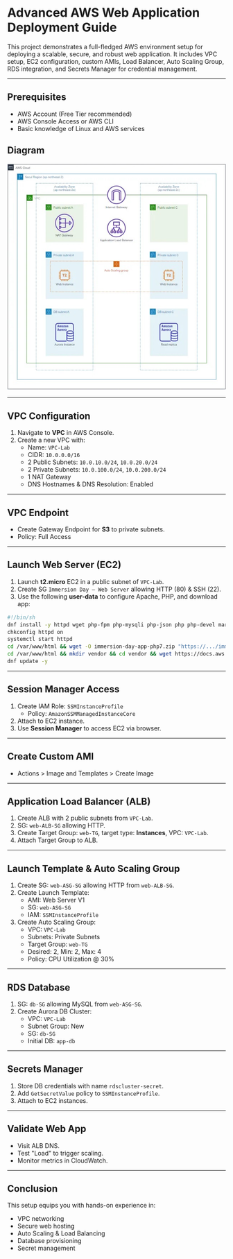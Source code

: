 
# Advanced AWS Web Application Deployment Guide

This project demonstrates a full-fledged AWS environment setup for deploying a scalable, secure, and robust web application. It includes VPC setup, EC2 configuration, custom AMIs, Load Balancer, Auto Scaling Group, RDS integration, and Secrets Manager for credential management.

---

## Prerequisites

- AWS Account (Free Tier recommended)
- AWS Console Access or AWS CLI
- Basic knowledge of Linux and AWS services


## Diagram

![Architecture Diagram](arch.jpg)

---

## VPC Configuration

1. Navigate to **VPC** in AWS Console.
2. Create a new VPC with:
   - Name: `VPC-Lab`
   - CIDR: `10.0.0.0/16`
   - 2 Public Subnets: `10.0.10.0/24`, `10.0.20.0/24`
   - 2 Private Subnets: `10.0.100.0/24`, `10.0.200.0/24`
   - 1 NAT Gateway
   - DNS Hostnames & DNS Resolution: Enabled

---

## VPC Endpoint

- Create Gateway Endpoint for **S3** to private subnets.
- Policy: Full Access

---

## Launch Web Server (EC2)

1. Launch **t2.micro** EC2 in a public subnet of `VPC-Lab`.
2. Create SG `Immersion Day — Web Server` allowing HTTP (80) & SSH (22).
3. Use the following **user-data** to configure Apache, PHP, and download app:

```bash
#!/bin/sh
dnf install -y httpd wget php-fpm php-mysqli php-json php php-devel mariadb105-server php-mbstring
chkconfig httpd on
systemctl start httpd
cd /var/www/html && wget -O immersion-day-app-php7.zip "https://.../immersion-day-app-php7.zip" && unzip immersion-day-app-php7.zip
cd /var/www/html && mkdir vendor && cd vendor && wget https://docs.aws.amazon.com/aws-sdk-php/v3/download/aws.zip && unzip aws.zip
dnf update -y
```

---

## Session Manager Access

1. Create IAM Role: `SSMInstanceProfile`
   - Policy: `AmazonSSMManagedInstanceCore`
2. Attach to EC2 instance.
3. Use **Session Manager** to access EC2 via browser.

---

## Create Custom AMI

- Actions > Image and Templates > Create Image

---

## Application Load Balancer (ALB)

1. Create ALB with 2 public subnets from `VPC-Lab`.
2. SG: `web-ALB-SG` allowing HTTP.
3. Create Target Group: `web-TG`, target type: **Instances**, VPC: `VPC-Lab`.
4. Attach Target Group to ALB.

---

## Launch Template & Auto Scaling Group

1. Create SG: `web-ASG-SG` allowing HTTP from `web-ALB-SG`.
2. Create Launch Template:
   - AMI: Web Server V1
   - SG: `web-ASG-SG`
   - IAM: `SSMInstanceProfile`
3. Create Auto Scaling Group:
   - VPC: `VPC-Lab`
   - Subnets: Private Subnets
   - Target Group: `web-TG`
   - Desired: 2, Min: 2, Max: 4
   - Policy: CPU Utilization @ 30%

---

## RDS Database

1. SG: `db-SG` allowing MySQL from `web-ASG-SG`.
2. Create Aurora DB Cluster:
   - VPC: `VPC-Lab`
   - Subnet Group: New
   - SG: `db-SG`
   - Initial DB: `app-db`

---

## Secrets Manager

1. Store DB credentials with name `rdscluster-secret`.
2. Add `GetSecretValue` policy to `SSMInstanceProfile`.
3. Attach to EC2 instances.

---

## Validate Web App

- Visit ALB DNS.
- Test "Load" to trigger scaling.
- Monitor metrics in CloudWatch.

---

## Conclusion

This setup equips you with hands-on experience in:
- VPC networking
- Secure web hosting
- Auto Scaling & Load Balancing
- Database provisioning
- Secret management


